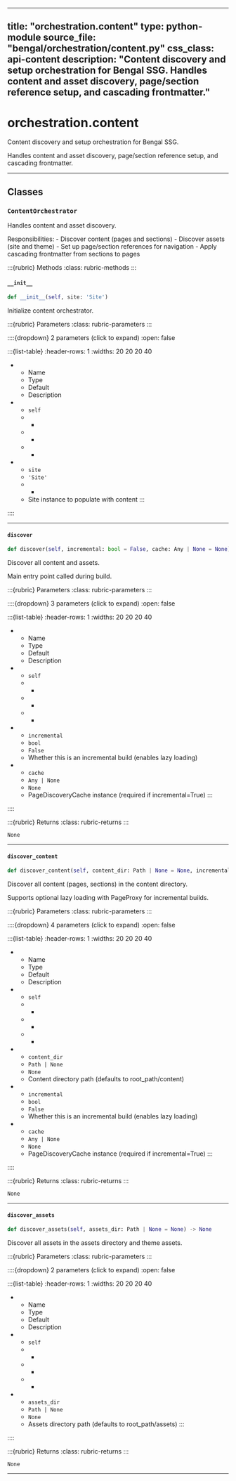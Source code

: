 
---
title: "orchestration.content"
type: python-module
source_file: "bengal/orchestration/content.py"
css_class: api-content
description: "Content discovery and setup orchestration for Bengal SSG.  Handles content and asset discovery, page/section reference setup, and cascading frontmatter."
---

# orchestration.content

Content discovery and setup orchestration for Bengal SSG.

Handles content and asset discovery, page/section reference setup,
and cascading frontmatter.

---

## Classes

### `ContentOrchestrator`


Handles content and asset discovery.

Responsibilities:
    - Discover content (pages and sections)
    - Discover assets (site and theme)
    - Set up page/section references for navigation
    - Apply cascading frontmatter from sections to pages




:::{rubric} Methods
:class: rubric-methods
:::
#### `__init__`
```python
def __init__(self, site: 'Site')
```

Initialize content orchestrator.



:::{rubric} Parameters
:class: rubric-parameters
:::

::::{dropdown} 2 parameters (click to expand)
:open: false

:::{list-table}
:header-rows: 1
:widths: 20 20 20 40

* - Name
  - Type
  - Default
  - Description
* - `self`
  - -
  - -
  - -
* - `site`
  - `'Site'`
  - -
  - Site instance to populate with content
:::

::::




---
#### `discover`
```python
def discover(self, incremental: bool = False, cache: Any | None = None) -> None
```

Discover all content and assets.

Main entry point called during build.



:::{rubric} Parameters
:class: rubric-parameters
:::

::::{dropdown} 3 parameters (click to expand)
:open: false

:::{list-table}
:header-rows: 1
:widths: 20 20 20 40

* - Name
  - Type
  - Default
  - Description
* - `self`
  - -
  - -
  - -
* - `incremental`
  - `bool`
  - `False`
  - Whether this is an incremental build (enables lazy loading)
* - `cache`
  - `Any | None`
  - `None`
  - PageDiscoveryCache instance (required if incremental=True)
:::

::::

:::{rubric} Returns
:class: rubric-returns
:::

`None`




---
#### `discover_content`
```python
def discover_content(self, content_dir: Path | None = None, incremental: bool = False, cache: Any | None = None) -> None
```

Discover all content (pages, sections) in the content directory.

Supports optional lazy loading with PageProxy for incremental builds.



:::{rubric} Parameters
:class: rubric-parameters
:::

::::{dropdown} 4 parameters (click to expand)
:open: false

:::{list-table}
:header-rows: 1
:widths: 20 20 20 40

* - Name
  - Type
  - Default
  - Description
* - `self`
  - -
  - -
  - -
* - `content_dir`
  - `Path | None`
  - `None`
  - Content directory path (defaults to root_path/content)
* - `incremental`
  - `bool`
  - `False`
  - Whether this is an incremental build (enables lazy loading)
* - `cache`
  - `Any | None`
  - `None`
  - PageDiscoveryCache instance (required if incremental=True)
:::

::::

:::{rubric} Returns
:class: rubric-returns
:::

`None`




---
#### `discover_assets`
```python
def discover_assets(self, assets_dir: Path | None = None) -> None
```

Discover all assets in the assets directory and theme assets.



:::{rubric} Parameters
:class: rubric-parameters
:::

::::{dropdown} 2 parameters (click to expand)
:open: false

:::{list-table}
:header-rows: 1
:widths: 20 20 20 40

* - Name
  - Type
  - Default
  - Description
* - `self`
  - -
  - -
  - -
* - `assets_dir`
  - `Path | None`
  - `None`
  - Assets directory path (defaults to root_path/assets)
:::

::::

:::{rubric} Returns
:class: rubric-returns
:::

`None`




---
